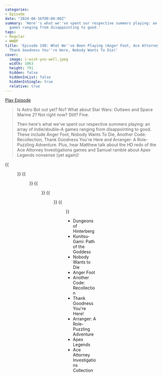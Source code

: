 ```yaml
---
categories:
- Episode
date: "2024-08-16T09:00:00Z"
summary: 'Here''s what we''ve spent our respective summers playing: an array of indie/AA
  games ranging from disappointing to good.'
tags:
- Regular
- WWBP
title: 'Episode 190: What We''ve Been Playing (Anger Foot, Ace Attorney Investigations,
  Thank Goodness You''re Here, Nobody Wants To Die)'
cover: 
  image: i-wish-you-well.jpeg
  width: 1063
  height: 791
  hidden: false
  hiddenInList: false
  hiddenInSingle: true
  relative: true
---
```


[Play Episode](https://www.patreon.com/posts/episode-190-what-110182228)
> Is Astro Bot out yet? No? What about Star Wars: Outlaws and Space Marine 2? Not right now? Still? Fine.
> 
> Then here's what we've spent our respective summers playing: an array of indie/double-A games ranging from disappointing to good. These include Anger Foot, Nobody Wants To Die, Another Code: Recollection, Thank Goodness You're Here and Arranger: A Role-Puzzling Adventure. Plus, hear Matthew talk about the HD redo of the Ace Attorney Investigations games and Samuel ramble about Apex Legends nonsense (yet again)!

{{<figure 
    src="i-wish-you-well.jpeg" 
    alt="I Wish You Well"
    caption="Image Credit: BetamaxBandit"  >}}
{{<figure 
    src="toff-denounces.jpeg" 
    caption="Image Credit: DarkKnightads" 
    alt="Toff Denounces" >}}
{{<figure 
    src="lore-update.jpeg" 
    alt="Lore Update" >}}
{{<figure 
    src="art-vinted.jpeg" 
    alt="Art Vinted" >}}
{{<figure 
    src="languid-piece.jpeg" 
    alt="Languid Piece" >}}

- Dungeons of Hinterberg
- Kunitsu-Gami: Path of the Goddess
- Nobody Wants to Die
- Anger Foot
- Another Code: Recollection
- Thank Goodness You're Here!
- Arranger: A Role-Puzzling Adventure
- Apex Legends
- Ace Attorney Investigations Collection